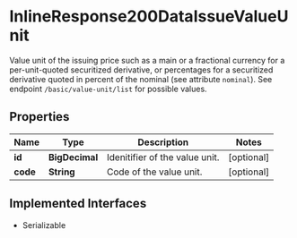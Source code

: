 

# InlineResponse200DataIssueValueUnit

Value unit of the issuing price such as a main or a fractional currency for a per-unit-quoted securitized derivative, or percentages for a securitized derivative quoted in percent of the nominal (see attribute `nominal`). See endpoint `/basic/value-unit/list` for possible values.

## Properties

Name | Type | Description | Notes
------------ | ------------- | ------------- | -------------
**id** | **BigDecimal** | Idenitifier of the value unit. |  [optional]
**code** | **String** | Code of the value unit. |  [optional]


## Implemented Interfaces

* Serializable



